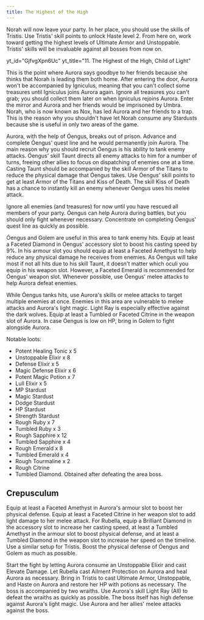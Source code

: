 ```yaml
---
title: The Highest of the High
---
```


Norah will now leave your party. In her place, you should use the skills of
Tristis. Use Tristis' skill points to unlock Haste level 2. From here on, work
toward getting the highest levels of Ultimate Armor and Unstoppable. Tristis'
skills will be invaluable against all bosses from now on.

<!-- prettier-ignore-start -->
yt_id="GjfvgXpn6Uc"
yt_title="11. The Highest of the High, Child of Light"
<!-- prettier-ignore-end -->

This is the point where Aurora says goodbye to her friends because she thinks
that Norah is leading them both home. After entering the door, Aurora won't be
accompanied by Igniculus, meaning that you can't collect some treasures until
Igniculus joins Aurora again. Ignore all treasures you can't grab; you should
collect them later on when Igniculus rejoins Aurora. Enter the mirror and Aurora
and her friends would be imprisoned by Umbra. Norah, who is now known as Nox,
has led Aurora and her friends to a trap. This is the reason why you shouldn't
have let Norah consume any Stardusts because she is useful in only two areas of
the game.

Aurora, with the help of Óengus, breaks out of prison. Advance and complete
Óengus' quest line and he would permanently join Aurora. The main reason why you
should recruit Óengus is his ability to tank enemy attacks. Óengus' skill Taunt
directs all enemy attacks to him for a number of turns, freeing other allies to
focus on dispatching of enemies one at a time. Casting Taunt should be
accompanied by the skill Armor of the Titans to reduce the physical damage that
Óengus takes. Use Óengus' skill points to get at least Armor of the Titans and
Kiss of Death. The skill Kiss of Death has a chance to instantly kill an enemy
whenever Óengus uses his melee attack.

Ignore all enemies (and treasures) for now until you have rescued all members of
your party. Óengus can help Aurora during battles, but you should only fight
whenever necessary. Concentrate on completing Óengus' quest line as quickly as
possible.

Óengus and Golem are useful in this area to tank enemy hits. Equip at least a
Faceted Diamond in Óengus' accessory slot to boost his casting speed by 9%. In
his armour slot you should equip at least a Faceted Amethyst to help reduce any
physical damage he receives from enemies. As Óengus will take most if not all
hits due to his skill Taunt, it doesn't matter which oculi you equip in his
weapon slot. However, a Faceted Emerald is recommended for Óengus' weapon slot.
Whenever possible, use Óengus' melee attacks to help Aurora defeat enemies.

While Óengus tanks hits, use Aurora's skills or melee attacks to target multiple
enemies at once. Enemies in this area are vulnerable to melee attacks and
Aurora's light magic. Light Ray is especially effective against the dark wolves.
Equip at least a Tumbled or Faceted Citrine in the weapon slot of Aurora. In
case Óengus is low on HP, bring in Golem to fight alongside Aurora.

Notable loots:

-   Potent Healing Tonic x 5
-   Unstoppable Elixir x 8
-   Defense Elixir x 5
-   Magic Defense Elixir x 6
-   Potent Magic Potion x 7
-   Lull Elixir x 5
-   MP Stardust
-   Magic Stardust
-   Dodge Stardust
-   HP Stardust
-   Strength Stardust
-   Rough Ruby x 7
-   Tumbled Ruby x 3
-   Rough Sapphire x 12
-   Tumbled Sapphire x 4
-   Rough Emerald x 8
-   Tumbled Emerald x 4
-   Rough Tourmaline x 2
-   Rough Citrine
-   Tumbled Diamond. Obtained after defeating the area boss.

<!--=========================================================================-->

## Crepusculum

Equip at least a Faceted Amethyst in Aurora's armour slot to boost her physical
defense. Equip at least a Faceted Citrine in her weapon slot to add light damage
to her melee attack. For Rubella, equip a Brilliant Diamond in the accessory
slot to increase her casting speed, at least a Tumbled Amethyst in the armour
slot to boost physical defense, and at least a Tumbled Diamond in the weapon
slot to increase her speed on the timeline. Use a similar setup for Tristis.
Boost the physical defense of Óengus and Golem as much as possible.

Start the fight by letting Aurora consume an Unstoppable Elixir and cast Elevate
Damage. Let Rubella cast Ailment Protection on Aurora and heal Aurora as
necessary. Bring in Tristis to cast Ultimate Armor, Unstoppable, and Haste on
Aurora and restore her HP with potions as necessary. The boss is accompanied by
two wraiths. Use Aurora's skill Light Ray (All) to defeat the wraiths as quickly
as possible. The boss itself has high defense against Aurora's light magic. Use
Aurora and her allies' melee attacks against the boss.
